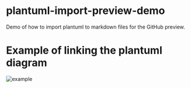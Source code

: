 # plantuml-import-preview-demo
Demo of how to import plantuml to markdown files for the GitHub preview.

# Example of linking the plantuml diagram
![example](http://176.119.159.187:8080/proxy?cache=no&src=https://raw.githubusercontent.com/ZemLeroyKa/plantuml-import-preview-demo/refs/heads/main/example.iuml)

